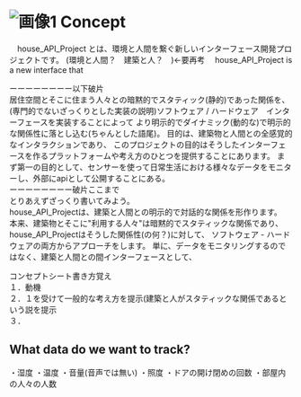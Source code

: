 ![画像1](http://ayafuji.com/upload/houseapi_pro.png "house_API_Project")
Concept
=================

　house_API_Project とは、環境と人間を繋ぐ新しいインターフェース開発プロジェクトです。  (環境と人間？　建築と人？　)←要再考
　house_API_Project is a new interface that 

ーーーーーーーー以下破片  
居住空間とそこに住まう人々との暗黙的でスタティック(静的)であった関係を、
(専門的でないざっくりとした実装の説明)ソフトウェア / ハードウェア　インターフェースを実装することによって
より明示的でダイナミック(動的な)で明示的な関係性に落とし込む(ちゃんとした語尾)。
目的は、建築物と人間との全感覚的なインタラクションであり、
このプロジェクトの目的はそうしたインターフェースを作るプラットフォームや考え方のひとつを提供することにあります。
まず第一の目的として、センサーを使って日常生活における様々なデータをモニターし、外部にapiとして公開することにある。  
ーーーーーーーー破片ここまで  
とりあえずざっくり書いてみよう。  
house_API_Projectは、建築と人間との明示的で対話的な関係を形作ります。  
本来、建築物とそこに"利用する人々"は暗黙的でスタティックな関係であり、house_API_Projectはそうした関係性(の何？)に対して、
ソフトウェア - ハードウェアの両方からアプローチをします。
単に、データをモニタリングするのではなく、建築と人間との間インターフェースとして、

コンセプトシート書き方覚え  
１．動機  
２．１を受けて一般的な考え方を提示(建築と人がスタティックな関係であるという説を提示  
３．  

What data do we want to track?
-------------

・湿度
・温度
・音量(音声では無い)
・照度
・ドアの開け閉めの回数
・部屋内の人々の人数

